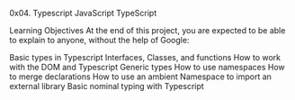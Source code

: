 0x04. Typescript
JavaScript
TypeScript

Learning Objectives
At the end of this project, you are expected to be able to explain to anyone, without the help of Google:

Basic types in Typescript
Interfaces, Classes, and functions
How to work with the DOM and Typescript
Generic types
How to use namespaces
How to merge declarations
How to use an ambient Namespace to import an external library
Basic nominal typing with Typescript
